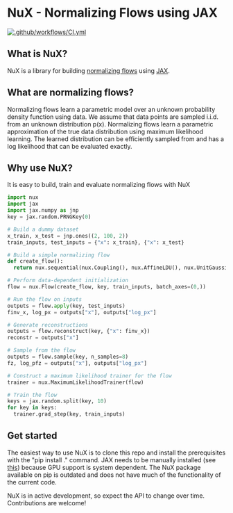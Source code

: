 # NuX - Normalizing Flows using JAX

[![.github/workflows/CI.yml](https://github.com/MilesCranmer/NuX/actions/workflows/CI.yml/badge.svg)](https://github.com/MilesCranmer/NuX/actions/workflows/CI.yml)

## What is NuX?
NuX is a library for building [normalizing flows](https://arxiv.org/pdf/1912.02762.pdf) using [JAX](https://github.com/google/jax).

## What are normalizing flows?
Normalizing flows learn a parametric model over an unknown probability density function using data.  We assume that data points are sampled i.i.d. from an unknown distribution p(x).  Normalizing flows learn a parametric approximation of the true data distribution using maximum likelihood learning.  The learned distribution can be efficiently sampled from and has a log likelihood that can be evaluated exactly.

## Why use NuX?
It is easy to build, train and evaluate normalizing flows with NuX

```python
import nux
import jax
import jax.numpy as jnp
key = jax.random.PRNGKey(0)

# Build a dummy dataset
x_train, x_test = jnp.ones((2, 100, 2))
train_inputs, test_inputs = {"x": x_train}, {"x": x_test}

# Build a simple normalizing flow
def create_flow():
  return nux.sequential(nux.Coupling(), nux.AffineLDU(), nux.UnitGaussianPrior())

# Perform data-dependent initialization
flow = nux.Flow(create_flow, key, train_inputs, batch_axes=(0,))

# Run the flow on inputs
outputs = flow.apply(key, test_inputs)
finv_x, log_px = outputs["x"], outputs["log_px"]

# Generate reconstructions
outputs = flow.reconstruct(key, {"x": finv_x})
reconstr = outputs["x"]

# Sample from the flow
outputs = flow.sample(key, n_samples=8)
fz, log_pfz = outputs["x"], outputs["log_px"]

# Construct a maximum likelihood trainer for the flow
trainer = nux.MaximumLikelihoodTrainer(flow)

# Train the flow
keys = jax.random.split(key, 10)
for key in keys:
  trainer.grad_step(key, train_inputs)
```

## Get started
The easiest way to use NuX is to clone this repo and install the prerequisites with the "pip install ." command.  JAX needs to be manually installed (see [this](https://github.com/google/jax#installation)) because GPU support is system dependent.  The NuX package available on pip is outdated and does not have much of the functionality of the current code.

NuX is in active development, so expect the API to change over time.  Contributions are welcome!
